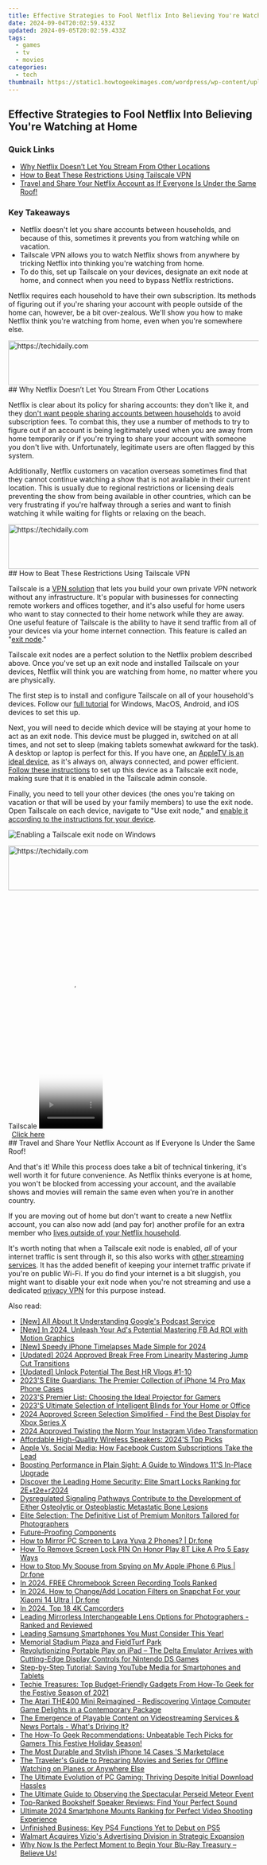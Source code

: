 ```yaml
---
title: Effective Strategies to Fool Netflix Into Believing You're Watching at Home
date: 2024-09-04T20:02:59.433Z
updated: 2024-09-05T20:02:59.433Z
tags:
  - games
  - tv
  - movies
categories:
  - tech
thumbnail: https://static1.howtogeekimages.com/wordpress/wp-content/uploads/2023/08/53002920521_7283b7f751_o.jpg
---
```


## Effective Strategies to Fool Netflix Into Believing You're Watching at Home

### Quick Links

* [Why Netflix Doesn’t Let You Stream From Other Locations](https://review-topics.techidaily.com/in-2024-how-to-change-google-play-location-on-oneplus-11-5g-drfone-by-drfone-virtual-android/)
* [How to Beat These Restrictions Using Tailscale VPN](https://tech-haven.techidaily.com/step-by-step-visual-tutorial-converting-your-kobo-reads-for-kindle-enjoyment/)
* [Travel and Share Your Netflix Account as If Everyone Is Under the Same Roof!](https://location-social.techidaily.com/how-to-sharefake-location-on-whatsapp-for-realme-narzo-60x-5g-drfone-by-drfone-virtual-android/)

### Key Takeaways

* Netflix doesn't let you share accounts between households, and because of this, sometimes it prevents you from watching while on vacation.
* Tailscale VPN allows you to watch Netflix shows from anywhere by tricking Netflix into thinking you're watching from home.
* To do this, set up Tailscale on your devices, designate an exit node at home, and connect when you need to bypass Netflix restrictions.

 Netflix requires each household to have their own subscription. Its methods of figuring out if you're sharing your account with people outside of the home can, however, be a bit over-zealous. We'll show you how to make Netflix think you're watching from home, even when you're somewhere else.

<!-- affiliate ads begin -->
<a href="https://appsumo.8odi.net/c/5597632/2030381/7443" target="_top" id="2030381">
  <img src="//a.impactradius-go.com/display-ad/7443-2030381" border="0" alt="https://techidaily.com" width="728" height="90"/>
</a>
<img height="0" width="0" src="https://appsumo.8odi.net/i/5597632/2030381/7443" style="position:absolute;visibility:hidden;" border="0" />
<!-- affiliate ads end -->
##  Why Netflix Doesn’t Let You Stream From Other Locations

 Netflix is clear about its policy for sharing accounts: they don't like it, and they [don't want people sharing accounts between households](https://screen-mirroring-recording.techidaily.com/updated-optimizing-skype-call-audio-environment-for-2024/) to avoid subscription fees. To combat this, they use a number of methods to try to figure out if an account is being legitimately used when you are away from home temporarily or if you're trying to share your account with someone you don't live with. Unfortunately, legitimate users are often flagged by this system.

 Additionally, Netflix customers on vacation overseas sometimes find that they cannot continue watching a show that is not available in their current location. This is usually due to regional restrictions or licensing deals preventing the show from being available in other countries, which can be very frustrating if you're halfway through a series and want to finish watching it while waiting for flights or relaxing on the beach.

<!-- affiliate ads begin -->
<a href="https://homestyler.sjv.io/c/5597632/1943647/22993" target="_top" id="1943647">
  <img src="//a.impactradius-go.com/display-ad/22993-1943647" border="0" alt="https://techidaily.com" width="728" height="90"/>
</a>
<img height="0" width="0" src="https://homestyler.sjv.io/i/5597632/1943647/22993" style="position:absolute;visibility:hidden;" border="0" />
<!-- affiliate ads end -->
##  How to Beat These Restrictions Using Tailscale VPN

 Tailscale is a [VPN solution](https://extra-guidance.techidaily.com/2024-approved-masterclass-in-3d-color-grading-with-custom-luts/) that lets you build your own private VPN network without any infrastructure. It's popular with businesses for connecting remote workers and offices together, and it's also useful for home users who want to stay connected to their home network while they are away. One useful feature of Tailscale is the ability to have it send traffic from all of your devices via your home internet connection. This feature is called an "[exit node](https://tailscale.com/kb/1103/exit-nodes)."

 Tailscale exit nodes are a perfect solution to the Netflix problem described above. Once you've set up an exit node and installed Tailscale on your devices, Netflix will think you are watching from home, no matter where you are physically.

 The first step is to install and configure Tailscale on all of your household's devices. Follow our [full tutorial](https://iphone-unlock.techidaily.com/in-2024-unlock-your-disabled-iphone-6-without-itunes-in-5-ways-drfone-by-drfone-ios/) for Windows, MacOS, Android, and iOS devices to set this up.

 Next, you will need to decide which device will be staying at your home to act as an exit node. This device must be plugged in, switched on at all times, and not set to sleep (making tablets somewhat awkward for the task). A desktop or laptop is perfect for this. If you have one, an [AppleTV is an ideal device](https://tailscale.com/kb/1280/appletv), as it's always on, always connected, and power efficient. [Follow these instructions](https://tailscale.com/kb/1103/exit-nodes#configuring-an-exit-node) to set up this device as a Tailscale exit node, making sure that it is enabled in the Tailscale admin console.

 Finally, you need to tell your other devices (the ones you're taking on vacation or that will be used by your family members) to use the exit node. Open Tailscale on each device, navigate to "Use exit node," and [enable it according to the instructions for your device](https://tailscale.com/kb/1103/exit-nodes?tab=windows#step-4-use-the-exit-node).

![Enabling a Tailscale exit node on Windows](https://static1.howtogeekimages.com/wordpress/wp-content/uploads/2024/02/exit-node-windows-menu.png) 

<!-- affiliate ads begin -->
<a href="https://aligracehair.sjv.io/c/5597632/1948909/19272" target="_top" id="1948909">
  <img src="//a.impactradius-go.com/display-ad/19272-1948909" border="0" alt="https://techidaily.com" width="728" height="90"/>
</a>
<img height="0" width="0" src="https://aligracehair.sjv.io/i/5597632/1948909/19272" style="position:absolute;visibility:hidden;" border="0" />
<!-- affiliate ads end -->
Tailscale

<!-- affiliate ads begin -->
<span id="1975562">
					<video width="128" height="480" style="cursor:pointer"
           poster="//a.impactradius-go.com/display-clicktoplayimage/1975562.png"
           onclick="if(!this.playClicked){this.play();this.setAttribute('controls',true);this.playClicked=true;}">
	   <source src="//a.impactradius-go.com/display-ad/22993-1975562">
	   <img src="//a.impactradius-go.com/display-clicktoplayimage/1975562.png" style="border: none; height: 100%; width: 100%; object-fit: contain">
	</video>
	<div style="width:80px;text-align:center"><a href="javascript:window.open(decodeURIComponent('https%3A%2F%2Fhomestyler.sjv.io%2Fc%2F5597632%2F1975562%2F22993'), '_blank');void(0);">Click here</a></div>
</span>
<img height="0" width="0" src="https://imp.pxf.io/i/5597632/1975562/22993" style="position:absolute;visibility:hidden;" border="0" />
<!-- affiliate ads end -->
##  Travel and Share Your Netflix Account as If Everyone Is Under the Same Roof!

 And that's it! While this process does take a bit of technical tinkering, it's well worth it for future convenience. As Netflix thinks everyone is at home, you won't be blocked from accessing your account, and the available shows and movies will remain the same even when you're in another country.

 If you are moving out of home but don't want to create a new Netflix account, you can also now add (and pay for) another profile for an extra member who [lives outside of your Netflix household](https://screen-mirroring-recording.techidaily.com/updated-2024-approved-tenfold-video-recording-tricks-on-your-windows-11-system/).

 It's worth noting that when a Tailscale exit node is enabled, _all_ of your internet traffic is sent through it, so this also works with [other streaming services](https://howto.techidaily.com/fix-samsung-galaxy-m14-5g-android-system-webview-crash-2024-issue-drfone-by-drfone-fix-android-problems-fix-android-problems/). It has the added benefit of keeping your internet traffic private if you're on public Wi-Fi. If you do find your internet is a bit sluggish, you might want to disable your exit node when you're not streaming and use a dedicated [privacy VPN](https://some-techniques.techidaily.com/updated-ffmpeg-audioscape-maintaining-original-audio-formats/) for this purpose instead.

<ins class="adsbygoogle"
     style="display:block"
     data-ad-format="autorelaxed"
     data-ad-client="ca-pub-7571918770474297"
     data-ad-slot="1223367746"></ins>



<ins class="adsbygoogle"
     style="display:block"
     data-ad-client="ca-pub-7571918770474297"
     data-ad-slot="8358498916"
     data-ad-format="auto"
     data-full-width-responsive="true"></ins>

<span class="atpl-alsoreadstyle">Also read:</span>
<div><ul>
<li><a href="https://extra-information.techidaily.com/new-all-about-it-understanding-googles-podcast-service/"><u>[New] All About It  Understanding Google's Podcast Service</u></a></li>
<li><a href="https://facebook-video-content.techidaily.com/new-in-2024-unleash-your-ads-potential-mastering-fb-ad-roi-with-motion-graphics/"><u>[New] In 2024, Unleash Your Ad's Potential  Mastering FB Ad ROI with Motion Graphics</u></a></li>
<li><a href="https://vp-tips.techidaily.com/new-speedy-iphone-timelapses-made-simple-for-2024/"><u>[New] Speedy iPhone Timelapses Made Simple for 2024</u></a></li>
<li><a href="https://facebook-video-share.techidaily.com/updated-2024-approved-break-free-from-linearity-mastering-jump-cut-transitions/"><u>[Updated] 2024 Approved  Break Free From Linearity  Mastering Jump Cut Transitions</u></a></li>
<li><a href="https://facebook-video-share.techidaily.com/updated-unlock-potential-the-best-hr-vlogs-1-10/"><u>[Updated] Unlock Potential  The Best HR Vlogs #1-10</u></a></li>
<li><a href="https://buynow-marvelous.techidaily.com/2023s-elite-guardians-the-premier-collection-of-iphone-14-pro-max-phone-cases/"><u>2023'S Elite Guardians: The Premier Collection of iPhone 14 Pro Max Phone Cases</u></a></li>
<li><a href="https://buynow-marvelous.techidaily.com/2023s-premier-list-choosing-the-ideal-projector-for-gamers/"><u>2023'S Premier List: Choosing the Ideal Projector for Gamers</u></a></li>
<li><a href="https://buynow-marvelous.techidaily.com/2023s-ultimate-selection-of-intelligent-blinds-for-your-home-or-office/"><u>2023'S Ultimate Selection of Intelligent Blinds for Your Home or Office</u></a></li>
<li><a href="https://fox-links.techidaily.com/2024-approved-screen-selection-simplified-find-the-best-display-for-xbox-series-x/"><u>2024 Approved  Screen Selection Simplified - Find the Best Display for Xbox Series X</u></a></li>
<li><a href="https://instagram-video-recordings.techidaily.com/2024-approved-twisting-the-norm-your-instagram-video-transformation/"><u>2024 Approved  Twisting the Norm  Your Instagram Video Transformation</u></a></li>
<li><a href="https://buynow-marvelous.techidaily.com/affordable-high-quality-wireless-speakers-2024s-top-picks/"><u>Affordable High-Quality Wireless Speakers: 2024'S Top Picks</u></a></li>
<li><a href="https://facebook.techidaily.com/apple-vs-social-media-how-facebook-custom-subscriptions-take-the-lead/"><u>Apple Vs. Social Media: How Facebook Custom Subscriptions Take the Lead</u></a></li>
<li><a href="https://win11.techidaily.com/boosting-performance-in-plain-sight-a-guide-to-windows-11s-in-place-upgrade/"><u>Boosting Performance in Plain Sight: A Guide to Windows 11'S In-Place Upgrade</u></a></li>
<li><a href="https://buynow-marvelous.techidaily.com/discover-the-leading-home-security-elite-smart-locks-ranking-for-2eplust2eplusr2024/"><u>Discover the Leading Home Security: Elite Smart Locks Ranking for 2E+t2e+r2024</u></a></li>
<li><a href="https://buynow-reviews.techidaily.com/dysregulated-signaling-pathways-contribute-to-the-development-of-either-osteolytic-or-osteoblastic-metastatic-bone-lesions/"><u>Dysregulated Signaling Pathways Contribute to the Development of Either Osteolytic or Osteoblastic Metastatic Bone Lesions</u></a></li>
<li><a href="https://buynow-marvelous.techidaily.com/elite-selection-the-definitive-list-of-premium-monitors-tailored-for-photographers/"><u>Elite Selection: The Definitive List of Premium Monitors Tailored for Photographers</u></a></li>
<li><a href="https://buynow-marvelous.techidaily.com/future-proofing-components/"><u>Future-Proofing Components</u></a></li>
<li><a href="https://screen-mirror.techidaily.com/how-to-mirror-pc-screen-to-lava-yuva-2-phones-drfone-by-drfone-android/"><u>How to Mirror PC Screen to Lava Yuva 2 Phones? | Dr.fone</u></a></li>
<li><a href="https://unlock-android.techidaily.com/how-to-remove-screen-lock-pin-on-honor-play-8t-like-a-pro-5-easy-ways-by-drfone-android/"><u>How To Remove Screen Lock PIN On Honor Play 8T Like A Pro 5 Easy Ways</u></a></li>
<li><a href="https://change-location.techidaily.com/how-to-stop-my-spouse-from-spying-on-my-apple-iphone-6-plus-drfone-by-drfone-virtual-ios/"><u>How to Stop My Spouse from Spying on My Apple iPhone 6 Plus | Dr.fone</u></a></li>
<li><a href="https://video-capture.techidaily.com/in-2024-free-chromebook-screen-recording-tools-ranked/"><u>In 2024, FREE Chromebook Screen Recording Tools Ranked</u></a></li>
<li><a href="https://review-topics.techidaily.com/in-2024-how-to-changeadd-location-filters-on-snapchat-for-your-xiaomi-14-ultra-drfone-by-drfone-virtual-android/"><u>In 2024, How to Change/Add Location Filters on Snapchat For your Xiaomi 14 Ultra | Dr.fone</u></a></li>
<li><a href="https://fox-links.techidaily.com/in-2024-top-18-4k-camcorders/"><u>In 2024, Top 18 4K Camcorders</u></a></li>
<li><a href="https://buynow-marvelous.techidaily.com/leading-mirrorless-interchangeable-lens-options-for-photographers-ranked-and-reviewed/"><u>Leading Mirrorless Interchangeable Lens Options for Photographers - Ranked and Reviewed</u></a></li>
<li><a href="https://buynow-marvelous.techidaily.com/leading-samsung-smartphones-you-must-consider-this-year/"><u>Leading Samsung Smartphones You Must Consider This Year!</u></a></li>
<li><a href="https://buynow-marvelous.techidaily.com/memorial-stadium-plaza-and-fieldturf-park/"><u>Memorial Stadium Plaza and FieldTurf Park</u></a></li>
<li><a href="https://buynow-marvelous.techidaily.com/revolutionizing-portable-play-on-ipad-the-delta-emulator-arrives-with-cutting-edge-display-controls-for-nintendo-ds-games/"><u>Revolutionizing Portable Play on iPad – The Delta Emulator Arrives with Cutting-Edge Display Controls for Nintendo DS Games</u></a></li>
<li><a href="https://buynow-marvelous.techidaily.com/step-by-step-tutorial-saving-youtube-media-for-smartphones-and-tablets/"><u>Step-by-Step Tutorial: Saving YouTube Media for Smartphones and Tablets</u></a></li>
<li><a href="https://buynow-marvelous.techidaily.com/techie-treasures-top-budget-friendly-gadgets-from-how-to-geek-for-the-festive-season-of-2021/"><u>Techie Treasures: Top Budget-Friendly Gadgets From How-To Geek for the Festive Season of 2021</u></a></li>
<li><a href="https://buynow-marvelous.techidaily.com/the-atari-the400-mini-reimagined-rediscovering-vintage-computer-game-delights-in-a-contemporary-package/"><u>The Atari THE400 Mini Reimagined - Rediscovering Vintage Computer Game Delights in a Contemporary Package</u></a></li>
<li><a href="https://buynow-marvelous.techidaily.com/the-emergence-of-playable-content-on-videostreaming-services-and-news-portals-whats-driving-it/"><u>The Emergence of Playable Content on Videostreaming Services & News Portals - What's Driving It?</u></a></li>
<li><a href="https://buynow-marvelous.techidaily.com/the-how-to-geek-recommendations-unbeatable-tech-picks-for-gamers-this-festive-holiday-season/"><u>The How-To Geek Recommendations: Unbeatable Tech Picks for Gamers This Festive Holiday Season!</u></a></li>
<li><a href="https://buynow-marvelous.techidaily.com/the-most-durable-and-stylish-iphone-14-cases-s-marketplace/"><u>The Most Durable and Stylish iPhone 14 Cases 'S Marketplace</u></a></li>
<li><a href="https://buynow-marvelous.techidaily.com/the-travelers-guide-to-preparing-movies-and-series-for-offline-watching-on-planes-or-anywhere-else/"><u>The Traveler's Guide to Preparing Movies and Series for Offline Watching on Planes or Anywhere Else</u></a></li>
<li><a href="https://buynow-marvelous.techidaily.com/the-ultimate-evolution-of-pc-gaming-thriving-despite-initial-download-hassles/"><u>The Ultimate Evolution of PC Gaming: Thriving Despite Initial Download Hassles</u></a></li>
<li><a href="https://buynow-marvelous.techidaily.com/the-ultimate-guide-to-observing-the-spectacular-perseid-meteor-event/"><u>The Ultimate Guide to Observing the Spectacular Perseid Meteor Event</u></a></li>
<li><a href="https://buynow-marvelous.techidaily.com/top-ranked-bookshelf-speaker-reviews-find-your-perfect-sound/"><u>Top-Ranked Bookshelf Speaker Reviews: Find Your Perfect Sound</u></a></li>
<li><a href="https://buynow-marvelous.techidaily.com/ultimate-2024-smartphone-mounts-ranking-for-perfect-video-shooting-experience/"><u>Ultimate 2024 Smartphone Mounts Ranking for Perfect Video Shooting Experience</u></a></li>
<li><a href="https://buynow-marvelous.techidaily.com/unfinished-business-key-ps4-functions-yet-to-debut-on-ps5/"><u>Unfinished Business: Key PS4 Functions Yet to Debut on PS5</u></a></li>
<li><a href="https://buynow-marvelous.techidaily.com/walmart-acquires-vizios-advertising-division-in-strategic-expansion/"><u>Walmart Acquires Vizio's Advertising Division in Strategic Expansion</u></a></li>
<li><a href="https://buynow-marvelous.techidaily.com/why-now-is-the-perfect-moment-to-begin-your-blu-ray-treasury-believe-us/"><u>Why Now Is the Perfect Moment to Begin Your Blu-Ray Treasury – Believe Us!</u></a></li>
</ul></div>
